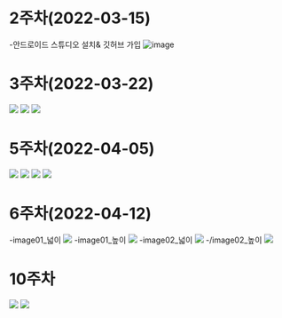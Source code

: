 # 2주차(2022-03-15)

 -안드로이드 스튜디오 설치& 깃허브 가입
![image](https://user-images.githubusercontent.com/81044598/158428540-83e13c4d-43d4-483e-b304-ff82d1f662fb.png)

# 3주차(2022-03-22)
<img src="documentation/메시지.jpg">
<img src="documentation/플랫폼 전화걸기.jpg">
<img src="documentation/플랫폼 네이버접속.jpg">

# 5주차(2022-04-05)
<img src="documentation/5st_activity_main.jpg">
<img src="documentation/5st_MainActivity.jpg">
<img src="documentation/5st_cat.png">
<img src="documentation/5st_dog.png">

# 6주차(2022-04-12)
-image01_넓이
<img src="documentation/image01_넓이.png">
-image01_높이
<img src="documentation/image01_높이.png">
-image02_넓이
<img src="documentation/image02_넓이.png">
-/image02_높이
<img src="documentation/image02_높이.png">

# 10주차
<img src="documentation/main.jpg">
<img src="documentation/menu.jpg">

